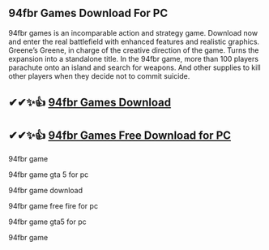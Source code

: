 ## 94fbr Games Download For PC
94fbr games is an incomparable action and strategy game. Download now and enter the real battlefield with enhanced features and realistic graphics. Greene’s Greene, in charge of the creative direction of the game. Turns the expansion into a standalone title. In the 94fbr game, more than 100 players parachute onto an island and search for weapons. And other supplies to kill other players when they decide not to commit suicide.
## ✔✔✨👍 [94fbr Games Download](https://94fbr.org/dl/)
## ✔✔✨👍 [94fbr Games Free Download for PC](https://94fbr.org/dl/)

94fbr game

94fbr game gta 5 for pc

94fbr game download

94fbr game free fire for pc

94fbr game gta5 for pc

94fbr game
